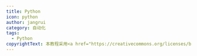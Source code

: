 ```yaml
---
title: Python
icon: python
author: jangrui
category: 自动化
tags: 
  - Python
copyrightText: 本教程采用<a href="https://creativecommons.org/licenses/by-sa/3.0/deed.zh">知识共享 署名-相同方式共享 3.0协议</a>
---
```

